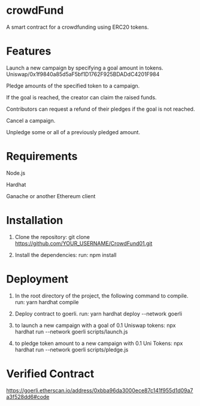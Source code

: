# crowdFund
A smart contract for a crowdfunding using ERC20 tokens. 


# Features

Launch a new campaign by specifying a goal amount in tokens. Uniswap/0x1f9840a85d5aF5bf1D1762F925BDADdC4201F984

Pledge amounts of the specified token to a campaign.

If the goal is reached, the creator can claim the raised funds.

Contributors can request a refund of their pledges if the goal is not reached.

Cancel a campaign.

Unpledge some or all of a previously pledged amount.

# Requirements

Node.js

Hardhat

Ganache or another Ethereum client


# Installation

1. Clone the repository: git clone https://github.com/YOUR_USERNAME/CrowdFund01.git

2. Install the dependencies:  run:  npm install


# Deployment

1. In the root directory of the project, the following command to compile. run:   yarn hardhat compile

2. Deploy contract to goerli. run: yarn hardhat deploy --network goerli 


3. to launch a new campaign with a goal of 0.1 Uniswap tokens:      npx hardhat run --network goerli  scripts/launch.js 

4. to pledge token amount to a new campaign with 0.1 Uni Tokens:    npx hardhat run --network goerli  scripts/pledge.js


# Verified Contract 

https://goerli.etherscan.io/address/0xbba96da3000ece87c141f955d1d09a7a3f528dd6#code


